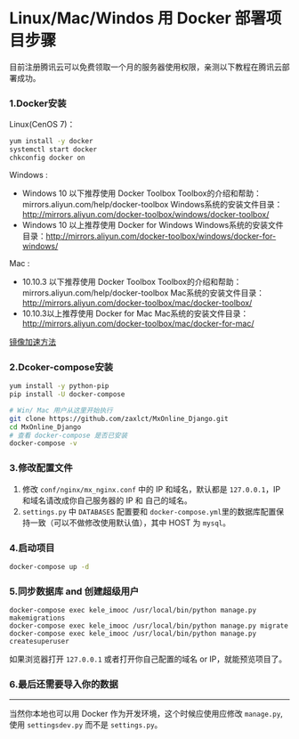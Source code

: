 # Linux/Mac/Windos 用 Docker 部署项目步骤
目前注册腾讯云可以免费领取一个月的服务器使用权限，亲测以下教程在腾讯云部署成功。

### 1.Docker安装
Linux(CenOS 7)：
```bash
yum install -y docker
systemctl start docker
chkconfig docker on
```
Windows :
- Windows 10 以下推荐使用 Docker Toolbox
Toolbox的介绍和帮助：mirrors.aliyun.com/help/docker-toolbox
Windows系统的安装文件目录：http://mirrors.aliyun.com/docker-toolbox/windows/docker-toolbox/
- Windows 10 以上推荐使用 Docker for Windows
Windows系统的安装文件目录：http://mirrors.aliyun.com/docker-toolbox/windows/docker-for-windows/

Mac :
- 10.10.3 以下推荐使用 Docker Toolbox
Toolbox的介绍和帮助：mirrors.aliyun.com/help/docker-toolbox
Mac系统的安装文件目录：http://mirrors.aliyun.com/docker-toolbox/mac/docker-toolbox/
- 10.10.3以上推荐使用 Docker for Mac
Mac系统的安装文件目录：http://mirrors.aliyun.com/docker-toolbox/mac/docker-for-mac/

[镜像加速方法](https://www.daocloud.io/mirror#accelerator-doc)


### 2.Dcoker-compose安装
```bash
yum install -y python-pip
pip install -U docker-compose

# Win/ Mac 用户从这里开始执行
git clone https://github.com/zaxlct/MxOnline_Django.git
cd MxOnline_Django
# 查看 docker-compose 是否已安装
docker-compose -v
```


### 3.修改配置文件
1. 修改 `conf/nginx/mx_nginx.conf` 中的 IP 和域名，默认都是 `127.0.0.1`，IP 和域名请改成你自己服务器的 IP 和 自己的域名。
2. `settings.py` 中 `DATABASES` 配置要和 `docker-compose.yml`里的数据库配置保持一致（可以不做修改使用默认值），其中 HOST 为 `mysql`。


### 4.启动项目
```bash
docker-compose up -d
```


### 5.同步数据库 and 创建超级用户
```
docker-compose exec kele_imooc /usr/local/bin/python manage.py makemigrations
docker-compose exec kele_imooc /usr/local/bin/python manage.py migrate
docker-compose exec kele_imooc /usr/local/bin/python manage.py createsuperuser
```
如果浏览器打开 `127.0.0.1` 或者打开你自己配置的域名 or IP，就能预览项目了。

### 6.最后还需要导入你的数据

---

当然你本地也可以用 Docker 作为开发环境，这个时候应使用应修改 `manage.py`, 使用 `settingsdev.py` 而不是 `settings.py`。